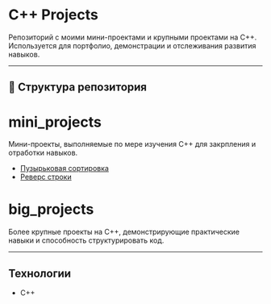 # C++ Projects

Репозиторий с моими мини-проектами и крупными проектами на C++.  
Используется для портфолио, демонстрации и отслеживания развития навыков.

---

## 📂 Структура репозитория

# mini_projects
Мини-проекты, выполняемые по мере изучения C++ для закрпления и отработки навыков.
- [Пузырьковая сортировка](mini_projects/bubble_sort/bubble_sort.cpp)
- [Реверс строки](https://github.com/kiruxa097/cpp-projects/blob/main/mini-project(reversed%20string)/reversed.cpp)

# big_projects
Более крупные проекты на C++, демонстрирующие практические навыки и способность структурировать код.

---

## Технологии
- C++
